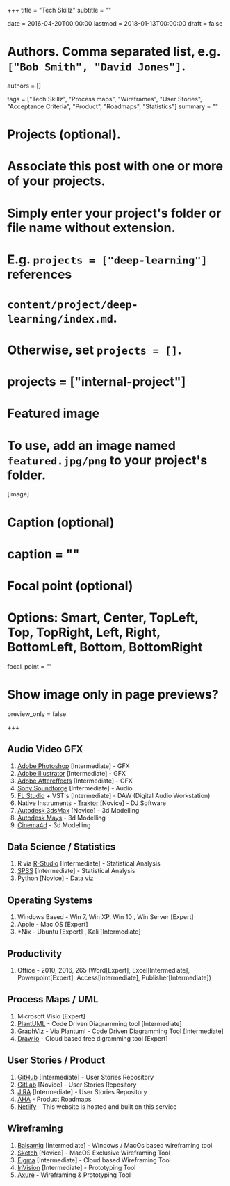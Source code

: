 +++
title = "Tech Skillz"
subtitle = ""

date = 2016-04-20T00:00:00
lastmod = 2018-01-13T00:00:00
draft = false

# Authors. Comma separated list, e.g. `["Bob Smith", "David Jones"]`.
authors = []

tags = ["Tech Skillz", "Process maps", "Wireframes", "User Stories", "Acceptance Criteria", "Product", "Roadmaps", "Statistics"]
summary = ""

# Projects (optional).
#   Associate this post with one or more of your projects.
#   Simply enter your project's folder or file name without extension.
#   E.g. `projects = ["deep-learning"]` references 
#   `content/project/deep-learning/index.md`.
#   Otherwise, set `projects = []`.
# projects = ["internal-project"]

# Featured image
# To use, add an image named `featured.jpg/png` to your project's folder. 
[image]
  # Caption (optional)
  # caption = ""

  # Focal point (optional)
  # Options: Smart, Center, TopLeft, Top, TopRight, Left, Right, BottomLeft, Bottom, BottomRight
  focal_point = ""

  # Show image only in page previews?
  preview_only = false

+++

## Audio Video GFX

1. [Adobe Photoshop](https://www.adobe.com/in/products/photoshop.html) [Intermediate] - GFX
2. [Adobe Illustrator](https://www.adobe.com/in/products/illustrator.html) [Intermediate] - GFX
3. [Adobe Aftereffects](https://www.adobe.com/in/products/aftereffects.html) [Intermediate] -  GFX
4. [Sony Soundforge](https://www.magix.com/in/music/sound-forge/) [Intermediate] - Audio
5. [FL Studio](https://www.image-line.com/flstudio/) + VST's [Intermediate] - DAW (Digital Audio Workstation)
6. Native Instruments - [Traktor](https://www.native-instruments.com/en/products/traktor/dj-software/traktor-pro-3/) [Novice] - DJ Software
7. [Autodesk 3dsMax](https://www.autodesk.in/products/3ds-max/overview) [Novice] - 3d Modelling 
8. [Autodesk Mays](https://www.autodesk.in/products/maya/overview) - 3d Modelling
9. [Cinema4d](https://www.maxon.net/en/) - 3d Modelling

## Data Science / Statistics 

1. R via [R-Studio](https://www.rstudio.com/) [Intermediate] - Statistical Analysis 
2. [SPSS](https://www.ibm.com/analytics/spss-statistics-software) [Intermediate] - Statistical Analysis 
3. Python [Novice] - Data viz

## Operating Systems 

1. Windows Based - Win 7, Win XP, Win 10 , Win Server [Expert]
2. Apple - Mac OS [Expert]
3. *Nix - Ubuntu [Expert] , Kali [Intermediate] 

## Productivity 

1. Office - 2010, 2016, 265 (Word[Expert], Excel[Intermediate], Powerpoint[Expert], Access[Intermediate], Publisher[Intermediate])

## Process Maps / UML

1. Microsoft Visio [Expert]
2. [PlantUML](http://plantuml.com/) - Code Driven Diagramming tool [Intermediate]
3. [GraphViz](http://www.graphviz.org/) - Via Plantuml - Code Driven Diagramming Tool [Intermediate]
4. [Draw.io](https://www.draw.io/) - Cloud based free digramming tool [Expert]

## User Stories / Product 

1. [GitHub](https://github.com/) [Intermediate] - User Stories Repository
2. [GitLab](https://about.gitlab.com/) [Novice] - User Stories Repository
3. [JIRA](https://www.atlassian.com/software/jira) [Intermediate] - User Stories Repository
4. [AHA](https://www.aha.io/) - Product Roadmaps 
5. [Netlify](https://www.netlify.com/) - This website is hosted and built on this service

## Wireframing 

1. [Balsamiq](https://balsamiq.com/) [Intermediate] - Windows / MacOs based wireframing tool
2. [Sketch](https://www.sketchapp.com/) [Novice] - MacOS Exclusive Wireframing Tool
3. [Figma](https://www.figma.com/) [Intermediate] - Cloud based Wireframing Tool
4. [InVision](https://www.invisionapp.com/) [Intermediate] - Prototyping Tool
5. [Axure](https://www.axure.com/) - Wireframing & Prototyping Tool 





